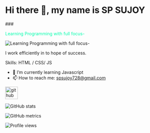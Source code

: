 # Hi there 👋, my name is SP SUJOY
###<p style="color:#00FDAC"> Learning Programming with full focus- </p>
![Learning Programming with full focus-](https://pbs.twimg.com/profile_banners/1458814408172314630/1659271654/1500x500)

I work efficiently in to hope of success.

Skills: HTML / CSS/ JS

- 🌱 I’m currently learning Javascript 
- 📫 How to reach me: spsujoy728@gmail.com 


[<img src='https://cdn.jsdelivr.net/npm/simple-icons@3.0.1/icons/github.svg' alt='github' height='40'>](https://github.com/spsujoy007)  

![GitHub stats](https://github-readme-stats.vercel.app/api?username=spsujoy007&show_icons=true)  

![GitHub metrics](https://metrics.lecoq.io/spsujoy007)  

![Profile views](https://gpvc.arturio.dev/spsujoy007)  
